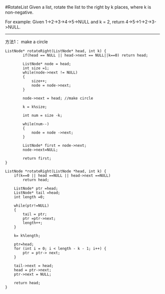 #RotateList
Given a list, rotate the list to the right by k places, where k is non-negative.

For example:
Given 1->2->3->4->5->NULL and k = 2,
return 4->5->1->2->3->NULL.


---



方法1： make a circle
```
ListNode* rotateRight(ListNode* head, int k) {
        if(head == NULL || head->next == NULL||k==0) return head;
        
        ListNode* node = head;
        int size =1;
        while(node->next != NULL)
        {
            size++;
            node = node->next;
        }
        
        node->next = head; //make circle
        
        k = k%size;
        
        int num = size -k;
        
        while(num--)
        {
            node = node ->next;
        }
        
        ListNode* first = node->next;
        node->next=NULL;

        return first;
}
```


	ListNode *rotateRight(ListNode *head, int k) {
        if(k==0 || head ==NULL || head->next ==NULL)
            return head;
            
        ListNode* ptr =head;
        ListNode* tail =head;
        int length =0;
        
        while(ptr!=NULL)
        {
            tail = ptr;
            ptr =ptr->next;
            length++;
        }
        
        k= k%length;
        
        ptr=head;
        for (int i = 0; i < length - k - 1; i++) {  
            ptr = ptr-> next;  
        } 
        
        tail->next = head;  
        head = ptr->next;  
        ptr->next = NULL;  
          
        return head;  
    }
